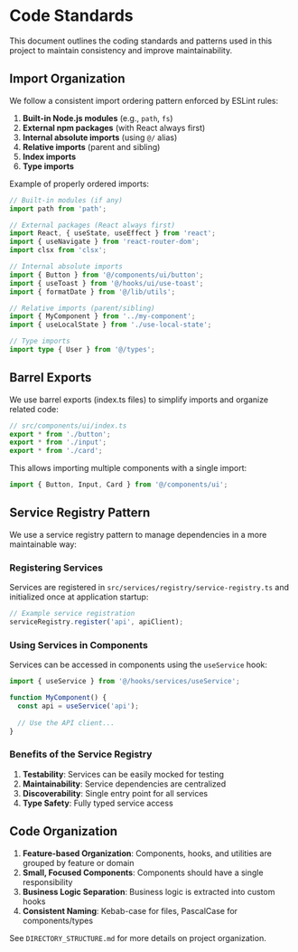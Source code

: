 
# Code Standards

This document outlines the coding standards and patterns used in this project to maintain consistency and improve maintainability.

## Import Organization

We follow a consistent import ordering pattern enforced by ESLint rules:

1. **Built-in Node.js modules** (e.g., `path`, `fs`)
2. **External npm packages** (with React always first)
3. **Internal absolute imports** (using `@/` alias)
4. **Relative imports** (parent and sibling)
5. **Index imports**
6. **Type imports**

Example of properly ordered imports:

```typescript
// Built-in modules (if any)
import path from 'path';

// External packages (React always first)
import React, { useState, useEffect } from 'react';
import { useNavigate } from 'react-router-dom';
import clsx from 'clsx';

// Internal absolute imports
import { Button } from '@/components/ui/button';
import { useToast } from '@/hooks/ui/use-toast';
import { formatDate } from '@/lib/utils';

// Relative imports (parent/sibling)
import { MyComponent } from '../my-component';
import { useLocalState } from './use-local-state';

// Type imports
import type { User } from '@/types';
```

## Barrel Exports

We use barrel exports (index.ts files) to simplify imports and organize related code:

```typescript
// src/components/ui/index.ts
export * from './button';
export * from './input';
export * from './card';
```

This allows importing multiple components with a single import:

```typescript
import { Button, Input, Card } from '@/components/ui';
```

## Service Registry Pattern

We use a service registry pattern to manage dependencies in a more maintainable way:

### Registering Services

Services are registered in `src/services/registry/service-registry.ts` and initialized once at application startup:

```typescript
// Example service registration
serviceRegistry.register('api', apiClient);
```

### Using Services in Components

Services can be accessed in components using the `useService` hook:

```typescript
import { useService } from '@/hooks/services/useService';

function MyComponent() {
  const api = useService('api');
  
  // Use the API client...
}
```

### Benefits of the Service Registry

1. **Testability**: Services can be easily mocked for testing
2. **Maintainability**: Service dependencies are centralized
3. **Discoverability**: Single entry point for all services
4. **Type Safety**: Fully typed service access

## Code Organization

1. **Feature-based Organization**: Components, hooks, and utilities are grouped by feature or domain
2. **Small, Focused Components**: Components should have a single responsibility
3. **Business Logic Separation**: Business logic is extracted into custom hooks
4. **Consistent Naming**: Kebab-case for files, PascalCase for components/types

See `DIRECTORY_STRUCTURE.md` for more details on project organization.
